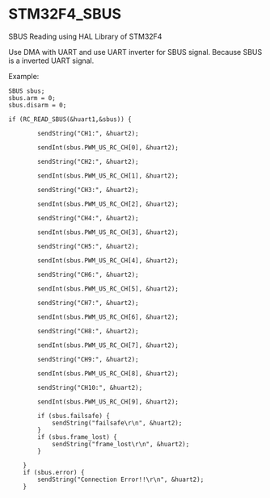 # STM32F4_SBUS
SBUS Reading using HAL Library of STM32F4

Use DMA with UART and use UART inverter for SBUS signal. Because SBUS is a inverted UART signal.

Example:

	SBUS sbus;
	sbus.arm = 0;
	sbus.disarm = 0;

	if (RC_READ_SBUS(&huart1,&sbus)) {

			sendString("CH1:", &huart2);
			
			sendInt(sbus.PWM_US_RC_CH[0], &huart2);
			
			sendString("CH2:", &huart2);
			
			sendInt(sbus.PWM_US_RC_CH[1], &huart2);
			
			sendString("CH3:", &huart2);
			
			sendInt(sbus.PWM_US_RC_CH[2], &huart2);
			
			sendString("CH4:", &huart2);
			
			sendInt(sbus.PWM_US_RC_CH[3], &huart2);
			
			sendString("CH5:", &huart2);
			
			sendInt(sbus.PWM_US_RC_CH[4], &huart2);
			
			sendString("CH6:", &huart2);
			
			sendInt(sbus.PWM_US_RC_CH[5], &huart2);
			
			sendString("CH7:", &huart2);
			
			sendInt(sbus.PWM_US_RC_CH[6], &huart2);
			
			sendString("CH8:", &huart2);
			
			sendInt(sbus.PWM_US_RC_CH[7], &huart2);
			
			sendString("CH9:", &huart2);
			
			sendInt(sbus.PWM_US_RC_CH[8], &huart2);
			
			sendString("CH10:", &huart2);
			
			sendInt(sbus.PWM_US_RC_CH[9], &huart2);

			if (sbus.failsafe) {
				sendString("failsafe\r\n", &huart2);
			}
			if (sbus.frame_lost) {
				sendString("frame_lost\r\n", &huart2);
			}

		}
		if (sbus.error) {
			sendString("Connection Error!!\r\n", &huart2);
		}
